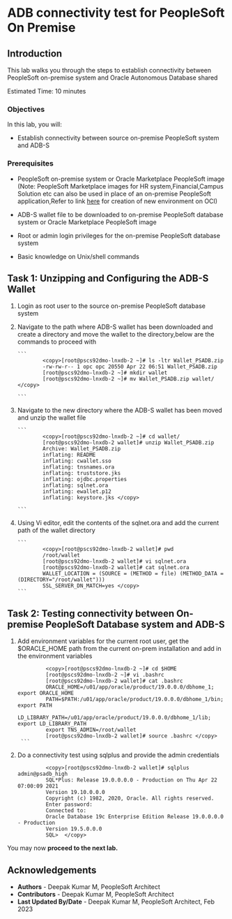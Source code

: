 # ADB connectivity test for PeopleSoft On Premise

## Introduction

This lab walks you through the steps to establish connectivity between PeopleSoft on-premise system and  Oracle Autonomous Database shared

Estimated Time: 10 minutes

### Objectives

In this lab, you will:
* Establish connectivity between source on-premise PeopleSoft system and ADB-S

### Prerequisites
* PeopleSoft on-premise system or Oracle Marketplace PeopleSoft image (Note: PeopleSoft Marketplace images for HR system,Financial,Campus Solution etc can also be used in place of an on-premise PeopleSoft application,Refer to link [here](https://apexapps.oracle.com/pls/apex/dbpm/r/livelabs/view-workshop?wid=3208) for creation of new environment on OCI) 

* ADB-S wallet file to be downloaded to on-premise PeopleSoft database system or Oracle Marketplace PeopleSoft image
* Root or admin login privileges for the on-premise PeopleSoft database system
* Basic knowledge on Unix/shell commands 


## Task 1: Unzipping and Configuring the ADB-S Wallet
1. Login as root user to the source on-premise PeopleSoft database system

2. Navigate to the path where ADB-S wallet has been downloaded and create a directory and move the wallet to the directory,below are the commands to proceed with


       ```
               <copy>[root@pscs92dmo-lnxdb-2 ~]# ls -ltr Wallet_PSADB.zip
               -rw-rw-r-- 1 opc opc 20550 Apr 22 06:51 Wallet_PSADB.zip
               [root@pscs92dmo-lnxdb-2 ~]# mkdir wallet
               [root@pscs92dmo-lnxdb-2 ~]# mv Wallet_PSADB.zip wallet/ </copy>

       ```

3. Navigate to the new directory where the ADB-S wallet has been moved and unzip the wallet file


       ```
               <copy>[root@pscs92dmo-lnxdb-2 ~]# cd wallet/
               [root@pscs92dmo-lnxdb-2 wallet]# unzip Wallet_PSADB.zip
               Archive: Wallet_PSADB.zip
               inflating: README
               inflating: cwallet.sso
               inflating: tnsnames.ora
               inflating: truststore.jks
               inflating: ojdbc.properties
               inflating: sqlnet.ora
               inflating: ewallet.p12
               inflating: keystore.jks </copy>

       ```

4. Using Vi editor, edit the contents of the sqlnet.ora and add the current path of the wallet directory


       ```
               <copy>[root@pscs92dmo-lnxdb-2 wallet]# pwd
               /root/wallet
               [root@pscs92dmo-lnxdb-2 wallet]# vi sqlnet.ora
               [root@pscs92dmo-lnxdb-2 wallet]# cat sqlnet.ora
               WALLET_LOCATION = (SOURCE = (METHOD = file) (METHOD_DATA = (DIRECTORY="/root/wallet")))
               SSL_SERVER_DN_MATCH=yes </copy>
       ```



## Task 2: Testing connectivity between On-premise PeopleSoft Database system and ADB-S

1. Add environment variables for the current root user, get the $ORACLE_HOME path from the current on-prem installation and add in the environment variables


      ```
               <copy>[root@pscs92dmo-lnxdb-2 ~]# cd $HOME
               [root@pscs92dmo-lnxdb-2 ~]# vi .bashrc
               [root@pscs92dmo-lnxdb-2 wallet]# cat .bashrc
               ORACLE_HOME=/u01/app/oracle/product/19.0.0.0/dbhome_1; export ORACLE_HOME
               PATH=$PATH:/u01/app/oracle/product/19.0.0.0/dbhome_1/bin; export PATH
               LD_LIBRARY_PATH=/u01/app/oracle/product/19.0.0.0/dbhome_1/lib; export LD_LIBRARY_PATH
               export TNS_ADMIN=/root/wallet
               [root@pscs92dmo-lnxdb-2 wallet]# source .bashrc </copy>
       ```

2. Do a connectivity test using sqlplus and provide the admin credentials

      ```
               <copy>[root@pscs92dmo-lnxdb-2 wallet]# sqlplus admin@psadb_high
               SQL*Plus: Release 19.0.0.0.0 - Production on Thu Apr 22 07:00:09 2021
               Version 19.10.0.0.0
               Copyright (c) 1982, 2020, Oracle. All rights reserved.
               Enter password:
               Connected to:
               Oracle Database 19c Enterprise Edition Release 19.0.0.0.0 - Production
               Version 19.5.0.0.0
               SQL>  </copy>
      ```

You may now **proceed to the next lab.**


## Acknowledgements
* **Authors** - Deepak Kumar M, PeopleSoft Architect
* **Contributors** - Deepak Kumar M, PeopleSoft Architect
* **Last Updated By/Date** - Deepak Kumar M, PeopleSoft Architect, Feb 2023


